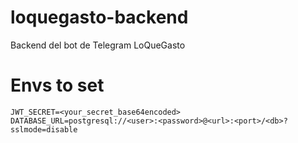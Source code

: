 # loquegasto-backend
Backend del bot de Telegram LoQueGasto

# Envs to set
```
JWT_SECRET=<your_secret_base64encoded>
DATABASE_URL=postgresql://<user>:<password>@<url>:<port>/<db>?sslmode=disable
```
